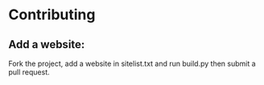# Contributing

## Add a website:

Fork the project, add a website in sitelist.txt and run build.py then submit a pull request. 
